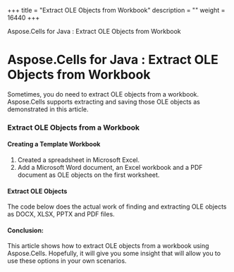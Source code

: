 +++
title = "Extract OLE Objects from Workbook" 
description = "" 
weight = 16440 
+++

Aspose.Cells for Java : Extract OLE Objects from Workbook  

# Aspose.Cells for Java : Extract OLE Objects from Workbook


Sometimes, you do need to extract OLE objects from a workbook. Aspose.Cells supports extracting and saving those OLE objects as demonstrated in this article.

### Extract OLE Objects from a Workbook

#### Creating a Template Workbook

1.  Created a spreadsheet in Microsoft Excel.
2.  Add a Microsoft Word document, an Excel workbook and a PDF document as OLE objects on the first worksheet.

#### Extract OLE Objects

The code below does the actual work of finding and extracting OLE objects as DOCX, XLSX, PPTX and PDF files.


#### Conclusion:

This article shows how to extract OLE objects from a workbook using Aspose.Cells. Hopefully, it will give you some insight that will allow you to use these options in your own scenarios.

